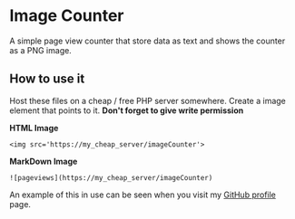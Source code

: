 # Image Counter

A simple page view counter that store data as text and shows the counter as a PNG image.

## How to use it

Host these files on a cheap / free PHP server somewhere. Create a image element that points to it.
**Don't forget to give write permission**

**HTML Image** 
```
<img src='https://my_cheap_server/imageCounter'>
```

**MarkDown Image**  
```
![pageviews](https://my_cheap_server/imageCounter)
```

An example of this in use can be seen when you visit my [GitHub profile][github] page.

[github]: https://github.com/victorqribeiro
